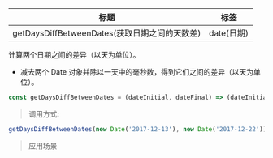 |  标题   | 标签  |
|  ----  | ----  |
| getDaysDiffBetweenDates(获取日期之间的天数差) | date(日期) |

计算两个日期之间的差异（以天为单位）。

* 减去两个 Date 对象并除以一天中的毫秒数，得到它们之间的差异（以天为单位）。

```js
const getDaysDiffBetweenDates = (dateInitial, dateFinal) => (dateInitial, dateFinal) / (1000 * 3600 * 24)
```

> 调用方式:

```js
getDaysDiffBetweenDates(new Date('2017-12-13'), new Date('2017-12-22')); // 9
```


> 应用场景












